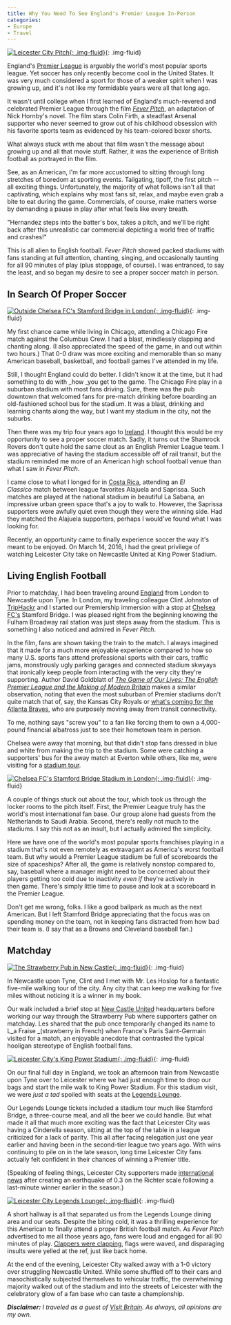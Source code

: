 ```yaml
---
title: Why You Need To See England's Premier League In-Person
categories:
- Europe
- Travel
---
```


[![Leicester City Pitch](https://withoutapath.com/wp-content/uploads/2016/04/Leicester-City-Pitch.jpg){: .img-fluid}](https://withoutapath.com/wp-content/uploads/2016/04/Leicester-City-Pitch.jpg){: .img-fluid}

England's [Premier League](http://www.premierleague.com/en-gb.html) is arguably the world's most popular sports league. Yet soccer has only recently become cool in the United States. It was very much considered a sport for those of a weaker spirit when I was growing up, and it's not like my formidable years were all that long ago.<!-- more -->

It wasn't until college when I first learned of England's much-revered and celebrated Premier League through the film [_Fever Pitch_](https://youtu.be/gGv8S1nqzdk), an adaptation of Nick Hornby's novel. The film stars Colin Firth, a steadfast Arsenal supporter who never seemed to grow out of his childhood obsession with his favorite sports team as evidenced by his team-colored boxer shorts.

What always stuck with me about that film wasn't the message about growing up and all that movie stuff. Rather, it was the experience of British football as portrayed in the film.

See, as an American, I'm far more accustomed to sitting through long stretches of boredom at sporting events. Tailgating, tipoff, the first pitch -- all exciting things. Unfortunately, the majority of what follows isn't all that captivating, which explains why most fans sit, relax, and maybe even grab a bite to eat during the game. Commercials, of course, make matters worse by demanding a pause in play after what feels like every breath.

"Hernandez steps into the batter's box, takes a pitch, and we'll be right back after this unrealistic car commercial depicting a world free of traffic and crashes!"

This is all alien to English football. _Fever Pitch_ showed packed stadiums with fans standing at full attention, chanting, singing, and occasionally taunting for all 90 minutes of play (plus stoppage, of course). I was entranced, to say the least, and so began my desire to see a proper soccer match in person.

## In Search Of Proper Soccer

[![Outside Chelsea FC's Stamford Bridge in London](https://withoutapath.com/wp-content/uploads/2016/04/Outside-Chelsea-FCs-Stamford-Bridge-in-London.jpg){: .img-fluid}](https://withoutapath.com/wp-content/uploads/2016/04/Outside-Chelsea-FCs-Stamford-Bridge-in-London.jpg){: .img-fluid}

My first chance came while living in Chicago, attending a Chicago Fire match against the Columbus Crew. I had a blast, mindlessly clapping and chanting along. (I also appreciated the speed of the game, in and out within two hours.) That 0-0 draw was more exciting and memorable than so many American baseball, basketball, and football games I've attended in my life.

Still, I thought England could do better. I didn't know it at the time, but it had something to do with _how _you get to the game. The Chicago Fire play in a suburban stadium with most fans driving. Sure, there was the pub downtown that welcomed fans for pre-match drinking before boarding an old-fashioned school bus for the stadium. It was a blast, drinking and learning chants along the way, but I want my stadium in the city, not the suburbs.

Then there was my trip four years ago to [Ireland](https://withoutapath.com/category/travel/europe/). I thought this would be my opportunity to see a proper soccer match. Sadly, it turns out the Shamrock Rovers don't quite hold the same clout as an English Premier League team. I was appreciative of having the stadium accessible off of rail transit, but the stadium reminded me more of an American high school football venue than what I saw in _Fever Pitch_.

I came close to what I longed for in [Costa Rica](https://withoutapath.com/category/travel/central-america/), attending an _El Classico_ match between league favorites Alajuela and Saprissa. Such matches are played at the national stadium in beautiful La Sabana, an impressive urban green space that's a joy to walk to. However, the Saprissa supporters were awfully quiet even though they were the winning side. Had they matched the Alajuela supporters, perhaps I would've found what I was looking for.

Recently, an opportunity came to finally experience soccer the way it's meant to be enjoyed. On March 14, 2016, I had the great privilege of watching Leicester City take on Newcastle United at King Power Stadium.

## Living English Football

Prior to matchday, I had been traveling around [England](https://withoutapath.com/category/travel/europe/) from London to Newcastle upon Tyne. In London, my traveling colleague Clint Johnston of [TripHackr](http://triphackr.com) and I started our Premiership immersion with a stop at [Chelsea FC's](https://www.chelseafc.com/) Stamford Bridge. I was pleased right from the beginning knowing the Fulham Broadway rail station was just steps away from the stadium. This is something I also noticed and admired in _Fever Pitch_.

In the film, fans are shown taking the train to the match. I always imagined that it made for a much more enjoyable experience compared to how so many U.S. sports fans attend professional sports with their cars, traffic jams, monstrously ugly parking garages and connected stadium skwyays that ironically keep people from interacting with the very city they're supporting. Author David Goldblatt of _[The Game of Our Lives: The English Premier League and the Making of Modern Britain](http://www.amazon.com/The-Game-Our-Lives-English/dp/1568585063)_ makes a similar observation, noting that even the most suburban of Premier stadiums don't quite match that of, say, the Kansas City Royals or [what's coming for the Atlanta Braves](http://www.sbnation.com/mlb/2014/5/28/5757958/braves-ballpark-cobb-county-atlanta-barves), who are purposely moving away from transit connectivity.

To me, nothing says "screw you" to a fan like forcing them to own a 4,000-pound financial albatross just to see their hometown team in person.

Chelsea were away that morning, but that didn't stop fans dressed in blue and white from making the trip to the stadium. Some were catching a supporters' bus for the away match at Everton while others, like me, were visiting for a [stadium tour](http://www.chelseafc.com/the-club/stadium-tours-museum.html).

[![Chelsea FC's Stamford Bridge Stadium in London](https://withoutapath.com/wp-content/uploads/2016/04/Chelsea-FCs-Stamford-Bridge-Stadium-in-London.jpg){: .img-fluid}](https://withoutapath.com/wp-content/uploads/2016/04/Chelsea-FCs-Stamford-Bridge-Stadium-in-London.jpg){: .img-fluid}

A couple of things stuck out about the tour, which took us through the locker rooms to the pitch itself. First, the Premier League truly has the world's most international fan base. Our group alone had guests from the Netherlands to Saudi Arabia. Second, there's really not much to the stadiums. I say this not as an insult, but I actually admired the simplicity.

Here we have one of the world's most popular sports franchises playing in a stadium that's not even remotely as extravagant as America's worst football team. But why would a Premier League stadium be full of scoreboards the size of spaceships? After all, the game is relatively nonstop compared to, say, baseball where a manager might need to be concerned about their players getting too cold due to inactivity _even if_ they're actively in then game. There's simply little time to pause and look at a scoreboard in the Premier League.

Don't get me wrong, folks. I like a good ballpark as much as the next American. But I left Stamford Bridge appreciating that the focus was on spending money on the team, not in keeping fans distracted from how bad their team is. (I say that as a Browns and Cleveland baseball fan.)

## Matchday

[![The Strawberry Pub in New Castle](https://withoutapath.com/wp-content/uploads/2016/04/The-Strawberry-Pub-in-New-Castle.jpg){: .img-fluid}](https://withoutapath.com/wp-content/uploads/2016/04/The-Strawberry-Pub-in-New-Castle.jpg){: .img-fluid}

In Newcastle upon Tyne, Clint and I met with Mr. Les Hoslop for a fantastic five-mile walking tour of the city. Any city that can keep me walking for five miles without noticing it is a winner in my book.

Our walk included a brief stop at [New Castle United](http://www.nufc.com/) headquarters before working our way through the Strawberry Pub where supporters gather on matchday. Les shared that the pub once temporarily changed its name to L_a Fraise _(strawberry in French) when France's Paris Saint-Germain visited for a match, an enjoyable anecdote that contrasted the typical hooligan stereotype of English football fans.

[![Leicester City's King Power Stadium](https://withoutapath.com/wp-content/uploads/2016/04/Leicester-Citys-King-Power-Stadium.jpg){: .img-fluid}](https://withoutapath.com/wp-content/uploads/2016/04/Leicester-Citys-King-Power-Stadium.jpg){: .img-fluid}

On our final full day in England, we took an afternoon train from Newcastle upon Tyne over to Leicester where we had just enough time to drop our bags and start the mile walk to King Power Stadium. For this stadium visit, we were _just a tad_ spoiled with seats at the [Legends Lounge](http://www.lcfc.com/hospitality/legends_lounge/).

Our Legends Lounge tickets included a stadium tour much like Stamford Bridge, a three-course meal, and all the beer we could handle. But what made it all that much more exciting was the fact that Leicester City was having a Cinderella season, sitting at the top of the table in a league criticized for a lack of parity. This all after facing relegation just one year earlier and having been in the second-tier league two years ago. With wins continuing to pile on in the late season, long time Leicester City fans actually felt confident in their chances of winning a Premier title.

(Speaking of feeling things, Leicester City supporters made [international news](http://www.gq-magazine.co.uk/article/leicester-city-bet-premier-league-win-9-crazy-things-will-happen) after creating an earthquake of 0.3 on the Richter scale following a last-minute winner earlier in the season.)

[![Leicester City Legends Lounge](https://withoutapath.com/wp-content/uploads/2016/04/Leicester-City-Legends-Lounge.jpg){: .img-fluid}](https://withoutapath.com/wp-content/uploads/2016/04/Leicester-City-Legends-Lounge.jpg){: .img-fluid}

A short hallway is all that separated us from the Legends Lounge dining area and our seats. Despite the biting cold, it was a thrilling experience for this American to finally attend a proper British football match. As _Fever Pitch_ advertised to me all those years ago, fans were loud and engaged for all 90 minutes of play. [Clappers were clapping](http://www.dailymail.co.uk/sport/football/article-3378939/Are-cardboard-clappers-secret-Leicester-s-success-Club-picked-1-35-points-game-introducing-them.html), flags were waved, and disparaging insults were yelled at the ref, just like back home.

At the end of the evening, Leicester City walked away with a 1-0 victory over struggling Newcastle United. While some shuffled off to their cars and masochistically subjected themselves to vehicular traffic, the overwhelming majority walked out of the stadium and into the streets of Leicester with the celebratory glow of a fan base who can taste a championship.

_**Disclaimer:** I traveled as a guest of [Visit Britain](https://www.visitbritain.com/us/en/visitbritain). As always, all opinions are my own._
